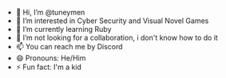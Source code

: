 - 👋 Hi, I’m @tuneymen
- 👀 I’m interested in Cyber Security and Visual Novel Games
- 🌱 I’m currently learning Ruby
- 💞️ I’m not looking for a collaboration, i don't know how to do it
- 📫 You can reach me by Discord
- 😄 Pronouns: He/Him
- ⚡ Fun fact: I'm a kid
